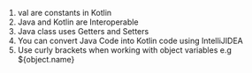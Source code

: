 1. val are constants in Kotlin
2. Java and Kotlin are Interoperable
3. Java class uses Getters and Setters
4. You can convert Java Code into Kotlin code using IntelliJIDEA
5. Use curly brackets when working with object variables e.g ${object.name}



